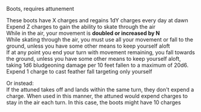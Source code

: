 Boots, requires attunement
 
These boots have X charges and regains 1dY charges every day at dawn  
Expend Z charges to gain the ability to skate through the air  
While in the air, your movement is **doubled or increased by N**  
While skating through the air, you must use all your movement or fall to the ground, unless you have some other means to keep yourself aloft  
If at any point you end your turn with movement remaining, you fall towards the ground, unless you have some other means to keep yourself aloft, taking 1d6 bludgeoning damage per 10 feet fallen to a maximum of 20d6.  
Expend 1 charge to cast feather fall targeting only yourself
 
Or instead:  
If the attuned takes off and lands within the same turn, they don't expend a charge. When used in this manner, the attuned would expend charges to stay in the air each turn. In this case, the boots might have 10 charges